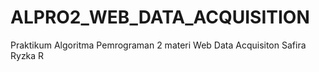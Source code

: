 # ALPRO2_WEB_DATA_ACQUISITION
Praktikum Algoritma Pemrograman 2 materi Web Data Acquisiton 
Safira Ryzka R
